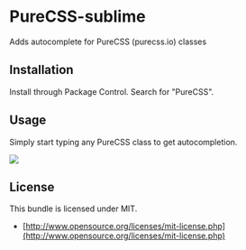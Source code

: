 PureCSS-sublime
===============

Adds autocomplete for PureCSS (purecss.io) classes

## Installation
Install through Package Control. Search for "PureCSS".

## Usage
Simply start typing any PureCSS class to get autocompletion.

![](http://i.imgur.com/Jg0Nazh.png)

## License

This bundle is licensed under MIT.

* [http://www.opensource.org/licenses/mit-license.php](http://www.opensource.org/licenses/mit-license.php)
